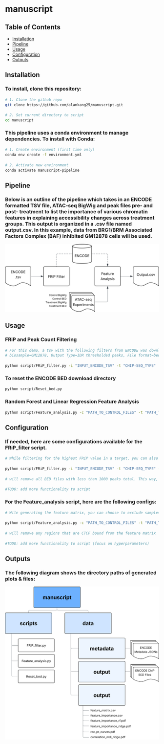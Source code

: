 # manuscript

## Table of Contents

- [Installation](#installation)
- [Pipeline](#pipeline)
- [Usage](#usage)
- [Configuration](#configuration)
- [Outputs](#outputs)

## Installation

### To install, clone this repository:
```bash
# 1. Clone the github repo
git clone https://github.com/alankang25/manuscript.git

# 2. Set current directory to script
cd manuscript
```

### This pipeline uses a conda environment to manage dependencies. To install with Conda:
```bash
# 1. Create environment (first time only)
conda env create -f environment.yml

# 2. Activate new environment
conda activate manuscript-pipeline
```

## Pipeline
### Below is an outline of the pipeline which takes in an ENCODE formatted TSV file, ATAC-seq BigWig and peak files pre- and post- treatment to list the importance of various chromatin features in explaining accessibility changes across treatment groups. This output is organized in a .csv file named output.csv. In this example, data from BRG1/BRM Associated Factors Complex (BAF) inhibited GM12878 cells will be used.

![Pipeline diagram showing data flow and model steps](docs/pipeline_diagram.svg)

## Usage

### FRiP and Peak Count Filtering

```bash
# For this demo, a tsv with the following filters from ENCODE was downloaded:
# biosample=GM12878, Output Type=IDR thresholded peaks, File format=bed, Assay Title=TF ChIP-seq, Status=Released

python script/FRiP_filter.py -i "INPUT_ENCODE_TSV" -t "CHIP-SEQ_TYPE"
```

### To reset the ENCODE BED download directory
```bash
python script/Reset_bed.py 
```

### Random Forest and Linear Regression Feature Analysis
```bash
python script/Feature_analysis.py -c "PATH_TO_CONTROL_FILES" -t "PATH_TO_TREATMENT_FILES"
```

## Configuration
### If needed, here are some configurations available for the FRiP_filter script.
```bash
# While filtering for the highest FRiP value in a target, you can also set a minimum peak number cutoff. For example: 

python script/FRiP_filter.py -i "INPUT_ENCODE_TSV" -t "CHIP-SEQ_TYPE" -m 1000 

# will remove all BED files with less than 1000 peaks total. This way, you can filter out files that have low signal.

#TODO: add more functionality to script
```

### For the Feature_analysis script, here are the following configs:
```bash
# Wile generating the feature matrix, you can choose to exclude samples that overlap with certain features. For example: 

python script/Feature_analysis.py -c "PATH_TO_CONTROL_FILES" -t "PATH_TO_TREATMENT_FILES" -x CTCF

# will remove any regions that are CTCF bound from the feature matrix

#TODO: add more functionality to script (focus on hyperparameters)
```

## Outputs 
### The following diagram shows the directory paths of generated plots & files: 
![Pipeline diagram showing data flow and model steps](docs/output_directories.svg)
